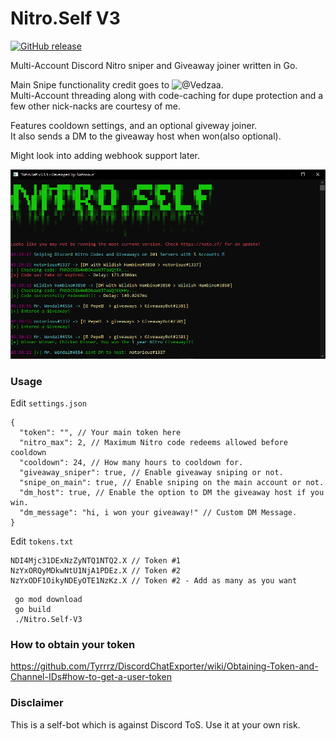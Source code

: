 # Nitro.Self V3

[![GitHub release](https://img.shields.io/github/v/release/noto-rious/Nitro.Self-V3)](https://github.com/noto-rious/Nitro.Self-V3/releases)

Multi-Account Discord Nitro sniper and Giveaway joiner written in Go.

Main Snipe functionality credit goes to ![@Vedzaa](https://github.com/Vedzaa).  
Multi-Account threading along with code-caching for dupe protection and a few other nick-nacks are courtesy of me.

Features cooldown settings, and an optional giveway joiner.  
It also sends a DM to the giveaway host when won(also optional).  

Might look into adding webhook support later.

![Screenshot](screenshot.png)

### Usage

Edit `settings.json`
```
{
  "token": "", // Your main token here
  "nitro_max": 2, // Maximum Nitro code redeems allowed before cooldown
  "cooldown": 24, // How many hours to cooldown for.
  "giveaway_sniper": true, // Enable giveaway sniping or not.
  "snipe_on_main": true, // Enable sniping on the main account or not.
  "dm_host": true, // Enable the option to DM the giveaway host if you win.
  "dm_message": "hi, i won your giveaway!" // Custom DM Message.
}
```
Edit `tokens.txt`
```
NDI4Mjc31DExNzZyNTQ1NTQ2.X // Token #1
NzYxORQyMDkwNtU1NjA1PDEz.X // Token #2
NzYxODF1OikyNDEyOTE1NzKz.X // Token #2 - Add as many as you want
```

```
 go mod download
 go build
 ./Nitro.Self-V3
 ```
 
### How to obtain your token
https://github.com/Tyrrrz/DiscordChatExporter/wiki/Obtaining-Token-and-Channel-IDs#how-to-get-a-user-token

### Disclaimer
This is a self-bot which is against Discord ToS. Use it at your own risk.
